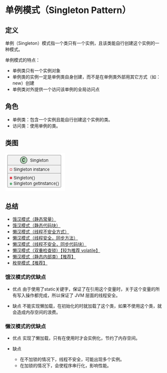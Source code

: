 # 单例模式（Singleton Pattern）

## 定义

单例（Singleton）模式指一个类只有一个实例，且该类能自行创建这个实例的一种模式。

单例模式的特点：

- 单例类只有一个实例对象
- 单例类的实例一定是单例类自身创建，而不是在单例类外部用其它方式（如：new）创建
- 单例类对外提供一个访问该单例的全局访问点

## 角色

- 单例类：包含一个实例且能自行创建这个实例的类。
- 访问类：使用单例的类。

## 类图

![单例模式（Singleton Pattern）](src/main/resources/static/diagram.png '单例模式（Singleton Pattern）')

## 总结

- [饿汉模式（静态常量）](src/main/java/org/springframework/cloud/pattern/hungry/constant '饿汉模式（静态常量）')
- [饿汉模式（静态代码块）](src/main/java/org/springframework/cloud/pattern/hungry/block '饿汉模式（静态代码块）')
- [懒汉模式（线程不安全方式）](src/main/java/org/springframework/cloud/pattern/lazy/notsafe/comm '懒汉模式（线程不安全方式）')
- [懒汉模式（线程安全，同步方法）](src/main/java/org/springframework/cloud/pattern/lazy/safe/method '懒汉模式（线程安全，同步方法）')
- [懒汉模式（线程不安全，同步代码块）](src/main/java/org/springframework/cloud/pattern/lazy/notsafe/block '懒汉模式（线程不安全，同步代码块）')
- [懒汉模式（双重检查锁）【较为推荐 volatile】](src/main/java/org/springframework/cloud/pattern/lazy/safe/dcl '懒汉模式（双重检查锁）')
- [懒汉模式（静态内部类）【推荐】](src/main/java/org/springframework/cloud/pattern/lazy/safe/internal '懒汉模式（静态内部类）')
- [枚举模式【推荐】](src/main/java/org/springframework/cloud/pattern/enumeration '枚举模式')

### 饿汉模式的优缺点
- 优点
   由于使用了static关键字，保证了在引用这个变量时，关于这个变量的所有写入操作都完成，所以保证了 JVM 层面的线程安全。

- 缺点
   不能实现懒加载，在初始化的时就加载了这个类，如果不使用这个类，就会造成内存空间的浪费。

### 懒汉模式的优缺点
- 优点
   实现了懒加载，只有在使用时才会实例化，节约了内存空间。

- 缺点
   - 在不加锁的情况下，线程不安全，可能出现多个实例。
   - 在加锁的情况下，会使程序串行化，影响性能。
